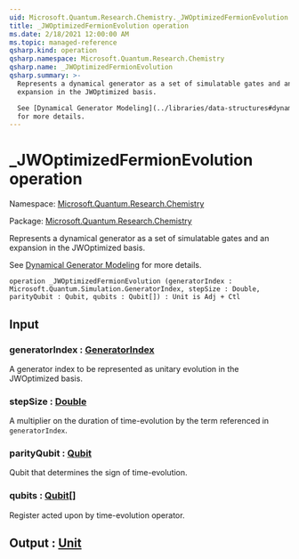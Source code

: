 ```yaml
---
uid: Microsoft.Quantum.Research.Chemistry._JWOptimizedFermionEvolution
title: _JWOptimizedFermionEvolution operation
ms.date: 2/18/2021 12:00:00 AM
ms.topic: managed-reference
qsharp.kind: operation
qsharp.namespace: Microsoft.Quantum.Research.Chemistry
qsharp.name: _JWOptimizedFermionEvolution
qsharp.summary: >-
  Represents a dynamical generator as a set of simulatable gates and an
  expansion in the JWOptimized basis.

  See [Dynamical Generator Modeling](../libraries/data-structures#dynamical-generator-modeling)
  for more details.
---
```


# _JWOptimizedFermionEvolution operation

Namespace: [Microsoft.Quantum.Research.Chemistry](xref:Microsoft.Quantum.Research.Chemistry)

Package: [Microsoft.Quantum.Research.Chemistry](https://nuget.org/packages/Microsoft.Quantum.Research.Chemistry)


Represents a dynamical generator as a set of simulatable gates and anexpansion in the JWOptimized basis.See [Dynamical Generator Modeling](../libraries/data-structures#dynamical-generator-modeling)for more details.

```qsharp
operation _JWOptimizedFermionEvolution (generatorIndex : Microsoft.Quantum.Simulation.GeneratorIndex, stepSize : Double, parityQubit : Qubit, qubits : Qubit[]) : Unit is Adj + Ctl
```


## Input

### generatorIndex : [GeneratorIndex](xref:Microsoft.Quantum.Simulation.GeneratorIndex)

A generator index to be represented as unitary evolution in the JWOptimizedbasis.


### stepSize : [Double](xref:microsoft.quantum.lang-ref.double)

A multiplier on the duration of time-evolution by the term referencedin `generatorIndex`.


### parityQubit : [Qubit](xref:microsoft.quantum.lang-ref.qubit)

Qubit that determines the sign of time-evolution.


### qubits : [Qubit](xref:microsoft.quantum.lang-ref.qubit)[]

Register acted upon by time-evolution operator.



## Output : [Unit](xref:microsoft.quantum.lang-ref.unit)

